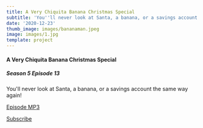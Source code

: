 ```yaml
---
title: A Very Chiquita Banana Christmas Special
subtitle: 'You''ll never look at Santa, a banana, or a savings account the same way again!'
date: '2020-12-23'
thumb_image: images/bananaman.jpeg
image: images/1.jpg
template: project
---
```

#### A Very Chiquita Banana Christmas Special
##### Season 5 Episode 13

You'll never look at Santa, a banana, or a savings account the same way again!

[Episode MP3](https://oembed.libsyn.com/embed?item_id=17314649)

[Subscribe](http://ashinnshow.com/rss)